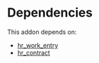 # Dependencies

This addon depends on:

- [hr_work_entry](https://github.com/bringout/oca-ocb-hr)
- [hr_contract](https://github.com/bringout/oca-ocb-hr)
